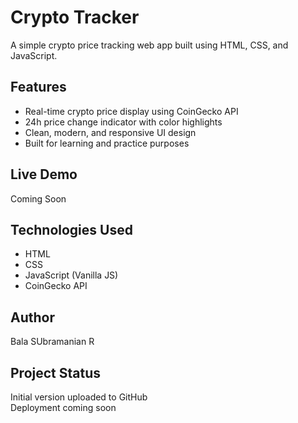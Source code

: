 # Crypto Tracker

A simple crypto price tracking web app built using HTML, CSS, and JavaScript.

## Features
- Real-time crypto price display using CoinGecko API
- 24h price change indicator with color highlights
- Clean, modern, and responsive UI design
- Built for learning and practice purposes

## Live Demo
Coming Soon

## Technologies Used
- HTML
- CSS
- JavaScript (Vanilla JS)
- CoinGecko API

## Author
Bala SUbramanian R

## Project Status
Initial version uploaded to GitHub  
Deployment coming soon
